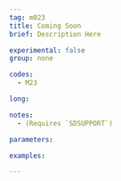```yaml
---
tag: m023
title: Coming Soon
brief: Description Here

experimental: false
group: none

codes:
  - M23

long:

notes:
  - (Requires `SDSUPPORT`)

parameters:

examples:

---
```



